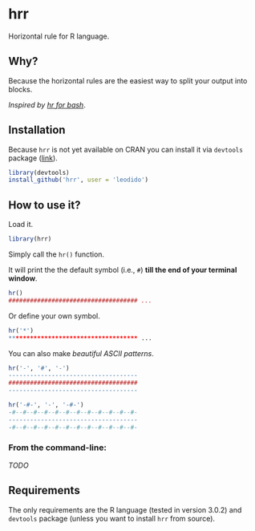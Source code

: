 # hrr

Horizontal rule for R language.

## Why?

Because the horizontal rules are the easiest way to split your output into blocks.

_Inspired by [hr for bash](https://github.com/LuRsT/hr)_.

## Installation

Because `hrr` is not yet available on CRAN you can install it via `devtools` package ([link](https://github.com/hadley/devtools)).

```r
library(devtools)
install_github('hrr', user = 'leodido')
```

## How to use it?

Load it.

```r
library(hrr)
```

Simply call the `hr()` function.

It will print the the default symbol (i.e., `#`) **till the end of your terminal window**.

```r
hr()
#################################### ...
```

Or define your own symbol.

```r
hr('*')
************************************ ...
```

You can also make _beautiful ASCII patterns_.

```r
hr('-', '#', '-')
------------------------------------
####################################
------------------------------------

hr('-#-', '-', '-#-')
-#--#--#--#--#--#--#--#--#--#--#--#-
------------------------------------
-#--#--#--#--#--#--#--#--#--#--#--#-
```

### From the command-line:

_TODO_

## Requirements

The only requirements are the R language (tested in version 3.0.2) and `devtools` package (unless you want to install `hrr` from source).
